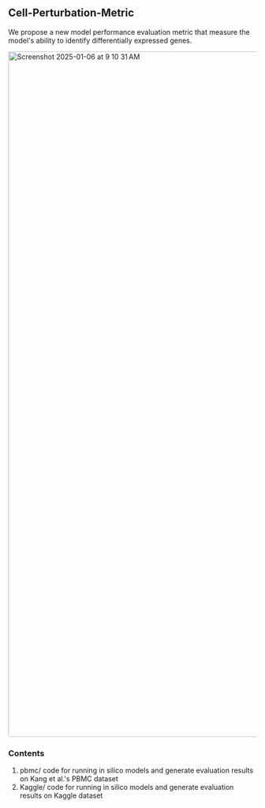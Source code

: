 ## Cell-Perturbation-Metric

We propose a new model performance evaluation metric that measure the model's ability to identify differentially expressed genes.

<img width="1390" alt="Screenshot 2025-01-06 at 9 10 31 AM" src="https://github.com/user-attachments/assets/7ae1be3f-88b6-4160-aa59-004745de56a3" />


### Contents
1. pbmc/ code for running in silico models and generate evaluation results on Kang et al.'s PBMC dataset
2. Kaggle/ code for running in silico models and generate evaluation results on Kaggle dataset

